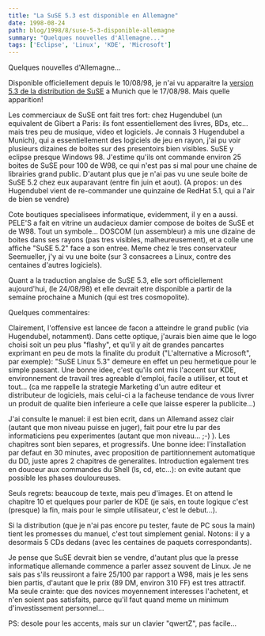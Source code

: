 ```yaml
---
title: "La SuSE 5.3 est disponible en Allemagne"
date: 1998-08-24
path: blog/1998/8/suse-5-3-disponible-allemagne
summary: "Quelques nouvelles d'Allemagne..."
tags: ['Eclipse', 'Linux', 'KDE', 'Microsoft']
---
```


<P>
Quelques nouvelles d'Allemagne...
</P>
<P>
Disponible officiellement depuis le 10/08/98, je n'ai vu apparaitre la
<A HREF="http://www.suse.de/e/lx/lx.html">version 5.3 de la distribution
de SuSE</A> a Munich que le 17/08/98. Mais quelle apparition!
</P>
<P>
Les commerciaux de SuSE ont fait tres fort: chez Hugendubel (un
equivalent de Gibert a Paris: ils font essentiellement des livres,
BDs, etc... mais tres peu de musique, video et logiciels. Je connais
3 Hugendubel a Munich), qui a essentiellement des logiciels de jeu en
rayon, j'ai pu voir plusieurs dizaines de boites sur des presentoirs
bien visibles. SuSE y eclipse presque Windows 98.  J'estime qu'ils ont
commande environ 25 boites de SuSE pour 100 de W98, ce qui n'est pas
si mal pour une chaine de librairies grand public. D'autant plus que je
n'ai pas vu une seule boite de SuSE 5.2 chez eux auparavant (entre fin
juin et aout). (A propos: un des Hugendubel vient de re-commander une
quinzaine de RedHat 5.1, qui a l'air de bien se vendre)
</P>
<P>
Cote boutiques specialisees informatique, evidemment, il y en a aussi.
PELE'S a fait en vitrine un audacieux damier compose de boites de
SuSE et de W98.  Tout un symbole... DOSCOM (un assembleur) a mis une
dizaine de boites dans ses rayons (pas tres visibles, malheureusement),
et a colle une affiche "SuSE 5.2" face a son entree. Meme chez le tres
conservateur Seemueller, j'y ai vu une boite (sur 3 consacrees a Linux,
contre des centaines d'autres logiciels).
</P>
<P>
Quant a la traduction anglaise de SuSE 5.3, elle sort officiellement
aujourd'hui, (le 24/08/98) et elle devrait etre disponible a partir de
la semaine prochaine a Munich (qui est tres cosmopolite).
</P>
<P>
Quelques commentaires:
</P>
<P>
Clairement, l'offensive est lancee de facon a atteindre le grand public
(via Hugendubel, notamment). Dans cette optique, j'aurais bien aime
que le logo choisi soit un peu plus "flashy", et qu'il y ait de grandes
pancartes exprimant en peu de mots la finalite du produit ("L'alternative
a Microsoft", par exemple): "SuSE Linux 5.3" demeure en effet un peu
hermetique pour le simple passant.  Une bonne idee, c'est qu'ils ont mis
l'accent sur KDE, environnement de travail tres agreable d'emploi, facile
a utiliser, et tout et tout... (ca me rappelle la strategie Marketing
d'un autre editeur et distributeur de logiciels, mais celui-ci a la
facheuse tendance de vous livrer un produit de qualite bien inferieure
a celle que laisse esperer la publicite...)
</P>
<P>
J'ai consulte le manuel: il est bien ecrit, dans un Allemand assez
clair (autant que mon niveau puisse en juger), fait pour etre lu par
des informaticiens peu experimentes (autant que mon niveau... ;-)
). Les chapitres sont bien separes, et progressifs. Une bonne
idee: l'installation par defaut en 30 minutes, avec proposition
de partitionnement automatique du DD, juste apres 2 chapitres de
generalites. Introduction egalement tres en douceur aux commandes du Shell
(ls, cd, etc...): on evite autant que possible les phases douloureuses.
</P>
<P>
Seuls regrets: beaucoup de texte, mais peu d'images. Et on attend le
chapitre 10 et quelques pour parler de KDE (je sais, en toute logique
c'est (presque) la fin, mais pour le simple utilisateur, c'est le
debut...).
</P>
<P>
Si la distribution (que je n'ai pas encore pu tester, faute de PC
sous la main) tient les promesses du manuel, c'est tout simplement
genial. Notons: il y a desormais 5 CDs dedans (avec les centaines de
paquets correspondants).
</P>

<P>
Je pense que SuSE devrait bien se vendre, d'autant plus que la presse
informatique allemande commence a parler assez souvent de Linux. Je
ne sais pas s'ils reussiront a faire 25/100 par rapport a W98, mais
je les sens bien partis, d'autant que le prix (89 DM, environ 310 FF)
est tres attractif.  Ma seule crainte: que des novices moyennement
interesses l'achetent, et n'en soient pas satisfaits, parce qu'il faut
quand meme un minimum d'investissement personnel...
</P>

<P>
PS: desole pour les accents, mais sur un clavier "qwertZ", pas facile...
</P>


